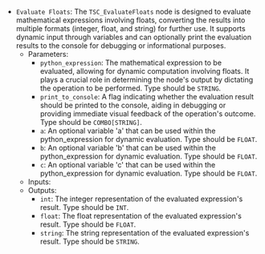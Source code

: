 - `Evaluate Floats`: The `TSC_EvaluateFloats` node is designed to evaluate mathematical expressions involving floats, converting the results into multiple formats (integer, float, and string) for further use. It supports dynamic input through variables and can optionally print the evaluation results to the console for debugging or informational purposes.
    - Parameters:
        - `python_expression`: The mathematical expression to be evaluated, allowing for dynamic computation involving floats. It plays a crucial role in determining the node's output by dictating the operation to be performed. Type should be `STRING`.
        - `print_to_console`: A flag indicating whether the evaluation result should be printed to the console, aiding in debugging or providing immediate visual feedback of the operation's outcome. Type should be `COMBO[STRING]`.
        - `a`: An optional variable 'a' that can be used within the python_expression for dynamic evaluation. Type should be `FLOAT`.
        - `b`: An optional variable 'b' that can be used within the python_expression for dynamic evaluation. Type should be `FLOAT`.
        - `c`: An optional variable 'c' that can be used within the python_expression for dynamic evaluation. Type should be `FLOAT`.
    - Inputs:
    - Outputs:
        - `int`: The integer representation of the evaluated expression's result. Type should be `INT`.
        - `float`: The float representation of the evaluated expression's result. Type should be `FLOAT`.
        - `string`: The string representation of the evaluated expression's result. Type should be `STRING`.
